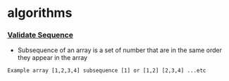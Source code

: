 # algorithms

### [Validate Sequence](https://github.com/MohaZain/algorithms/blob/main/ValidateSubsequence.py)
  * Subsequence of an array is a set of number that are in the same order they appear in the array
  ```
 Example array [1,2,3,4] subsequence [1] or [1,2] [2,3,4] ...etc
  ```
